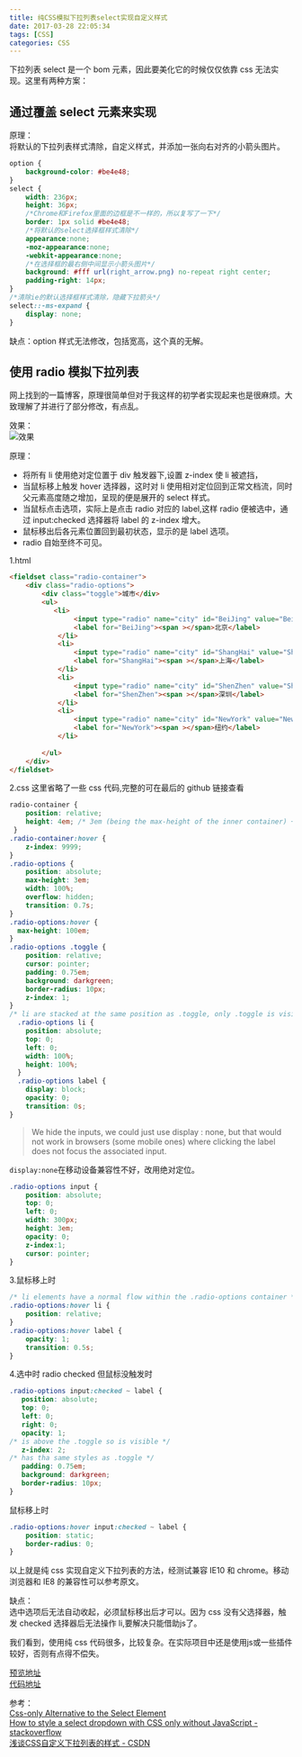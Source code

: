 ```yaml
---
title: 纯CSS模拟下拉列表select实现自定义样式
date: 2017-03-28 22:05:34
tags: [CSS]
categories: CSS
---
```

下拉列表 select 是一个 bom 元素，因此要美化它的时候仅仅依靠 css 无法实现。这里有两种方案：
<!-- more -->  
## 通过覆盖 select 元素来实现  

原理：  
将默认的下拉列表样式清除，自定义样式，并添加一张向右对齐的小箭头图片。  

```css
option {
    background-color: #be4e48;
}
select {
    width: 236px;
    height: 36px;
    /*Chrome和Firefox里面的边框是不一样的，所以复写了一下*/
    border: 1px solid #be4e48;
    /*将默认的select选择框样式清除*/
    appearance:none;
    -moz-appearance:none;
    -webkit-appearance:none;
    /*在选择框的最右侧中间显示小箭头图片*/
    background: #fff url(right_arrow.png) no-repeat right center;
    padding-right: 14px;
}
/*清除ie的默认选择框样式清除，隐藏下拉箭头*/
select::-ms-expand {
    display: none; 
}
```

缺点：option 样式无法修改，包括宽高，这个真的无解。

## 使用 radio 模拟下拉列表
网上找到的一篇博客，原理很简单但对于我这样的初学者实现起来也是很麻烦。大致理解了并进行了部分修改，有点乱。  

效果：  
![效果](http://omcbb8o2a.bkt.clouddn.com/image/github-pages/cs_select.JPG)  

原理：
- 将所有 li 使用绝对定位置于 div 触发器下,设置 z-index 使 li 被遮挡，
- 当鼠标移上触发 hover 选择器，这时对 li 使用相对定位回到正常文档流，同时父元素高度随之增加，呈现的便是展开的 select 样式。
- 当鼠标点击选项，实际上是点击 radio 对应的 label,这样 radio 便被选中，通过 input:checked 选择器将 label 的 z-index 增大。
- 鼠标移出后各元素位置回到最初状态，显示的是 label 选项。
- radio 自始至终不可见。  

1.html
```html
<fieldset class="radio-container">
    <div class="radio-options">
        <div class="toggle">城市</div>
        <ul>
           <li>
                <input type="radio" name="city" id="BeiJing" value="BeiJing">
                <label for="BeiJing"><span ></span>北京</label>
            </li>
            <li>
                <input type="radio" name="city" id="ShangHai" value="ShangHai">
                <label for="ShangHai"><span ></span>上海</label>
            </li>
            <li>
                <input type="radio" name="city" id="ShenZhen" value="ShenZhen">
                <label for="ShenZhen"><span ></span>深圳</label>
            </li>
            <li>
                <input type="radio" name="city" id="NewYork" value="NewYork">
                <label for="NewYork"><span ></span>纽约</label>
            </li>
              
        </ul>
    </div>
</fieldset>
```
2.css
这里省略了一些 css 代码,完整的可在最后的 github 链接查看
```css
radio-container {
    position: relative;
    height: 4em; /* 3em (being the max-height of the inner container) + 1em ("margin") */
 }
.radio-container:hover {
    z-index: 9999; 
}
.radio-options {
    position: absolute;
    max-height: 3em;
    width: 100%;
    overflow: hidden;
    transition: 0.7s;
}
.radio-options:hover {
  max-height: 100em;
}
.radio-options .toggle {
    position: relative;
    cursor: pointer;
    padding: 0.75em;
    background: darkgreen;
    border-radius: 10px;
    z-index: 1; 
}
/* li are stacked at the same position as .toggle, only .toggle is visible */
  .radio-options li {
    position: absolute;
    top: 0;
    left: 0;
    width: 100%;
    height: 100%;
  }
  .radio-options label {
    display: block;
    opacity: 0;
    transition: 0s; 
}
```

> We hide the inputs, we could just use display : none, but that would not work in browsers (some mobile ones) where clicking the label does not focus the associated input.  

`display:none`在移动设备兼容性不好，改用绝对定位。  

```css
.radio-options input {
    position: absolute;
    top: 0;
    left: 0;
    width: 300px;
    height: 3em;
    opacity: 0;
    z-index:1;
    cursor: pointer;
}
```
3.鼠标移上时
```css
/* li elements have a normal flow within the .radio-options container */
.radio-options:hover li {
    position: relative; 
}
.radio-options:hover label {
    opacity: 1;
    transition: 0.5s; 
}
```
4.选中时
radio checked 但鼠标没触发时
```css
.radio-options input:checked ~ label {
   position: absolute;
   top: 0;
   left: 0;
   right: 0;
   opacity: 1;
/* is above the .toggle so is visible */
   z-index: 2;
/* has tha same styles as .toggle */
   padding: 0.75em;
   background: darkgreen;
   border-radius: 10px; 
}
```
鼠标移上时
```css
.radio-options:hover input:checked ~ label {
    position: static;
    border-radius: 0; 
}
```

以上就是纯 css 实现自定义下拉列表的方法，经测试兼容 IE10 和 chrome。移动浏览器和 IE8 的兼容性可以参考原文。  

缺点：  
选中选项后无法自动收起，必须鼠标移出后才可以。因为 css 没有父选择器，触发 checked 选择器后无法操作 li,要解决只能借助js了。  

我们看到，使用纯 css 代码很多，比较复杂。在实际项目中还是使用js或一些插件较好，否则有点得不偿失。  

[预览地址](https://paleomoon.github.io/LearningFrontEnd/css/custom-select/index.html)  
[代码地址](https://github.com/paleomoon/LearningFrontEnd/tree/master/css/custom-select)  

参考：  
[Css-only Alternative to the Select Element](https://pepsized.com/css-only-alternative-to-the-select-element/?utm_source=tuicool&utm_medium=referral)  
[How to style a select dropdown with CSS only without JavaScript - stackoverflow](http://stackoverflow.com/questions/1895476/how-to-style-a-select-dropdown-with-css-only-without-javascript)  
[浅谈CSS自定义下拉列表的样式 - CSDN](http://blog.csdn.net/zhouziyu2011/article/details/53729732)













